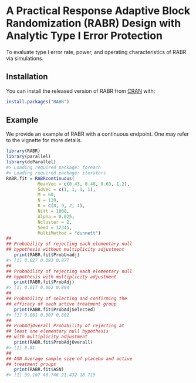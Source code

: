 
<!-- README.md is generated from README.Rmd. Please edit that file -->

# A Practical Response Adaptive Block Randomization (RABR) Design with Analytic Type I Error Protection

<!-- badges: start -->
<!-- badges: end -->

To evaluate type I error rate, power, and operating characteristics of
RABR via simulations.

## Installation

You can install the released version of RABR from
[CRAN](https://CRAN.R-project.org) with:

``` r
install.packages("RABR")
```

## Example

We provide an example of RABR with a continuous endpoint. One may refer
to the vignette for more details.

``` r
library(RABR)
library(parallel)
library(doParallel)
#> Loading required package: foreach
#> Loading required package: iterators
RABR.fit = RABRcontinuous(
            MeanVec = c(0.43, 0.48, 0.63, 1.2),
            SdVec = c(1, 1, 1, 1),
            M = 60,
            N = 120,
            R = c(8, 9, 2, 1),
            Nitt = 1000,
            Alpha = 0.025,
            Ncluster = 2,
            Seed = 12345,
            MultiMethod = "dunnett")
##
## Probability of rejecting each elementary null
## hypothesis without multiplicity adjustment
   print(RABR.fit$ProbUnadj)
#> [1] 0.027 0.093 0.877
##
## Probability of rejecting each elementary null
## hypothesis with multiplicity adjustment
   print(RABR.fit$ProbAdj)
#> [1] 0.017 0.062 0.804
##
## Probability of selecting and confirming the
## efficacy of each active treatment group
   print(RABR.fit$ProbAdjSelected)
#> [1] 0.001 0.007 0.802
##
## ProbAdjOverall Probability of rejecting at
## least one elementary null hypothesis
## with multiplicity adjustment
   print(RABR.fit$ProbAdjOverall)
#> [1] 0.81
##
## ASN Average sample size of placebo and active
## treatment groups
   print(RABR.fit$ASN)
#> [1] 39.107 40.746 21.432 18.715
```
